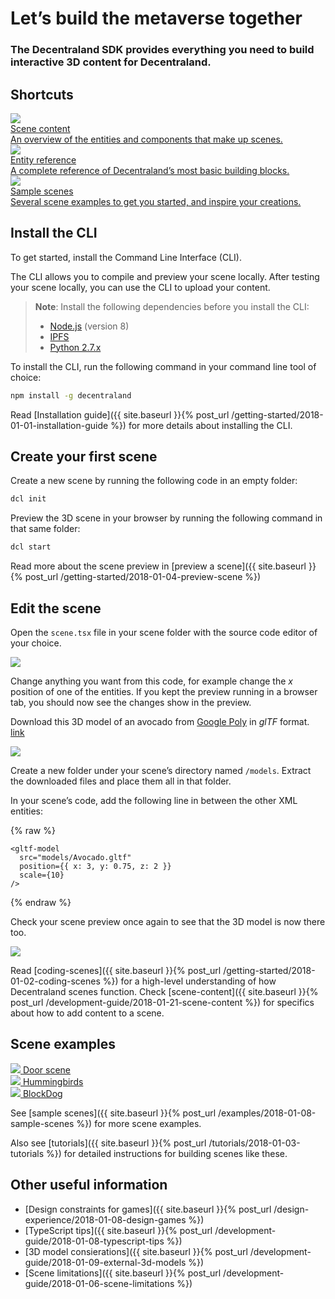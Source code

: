 # Let’s build the metaverse together

### The Decentraland SDK provides everything you need to build interactive 3D content for Decentraland.

## Shortcuts

<div class="shortcuts">
  <a href="{{ site.baseurl }}{% post_url /development-guide/2018-01-21-scene-content %}">
    <div>
      <div class="image"><img src="/images/home/1.png"/></div>
      <div class="title">Scene content</div>
      <div class="description">An overview of the entities and components that make up scenes.</div>
    </div>
  </a>
  <a href="{{ site.baseurl }}{% post_url /development-guide/2018-06-21-entity-interfaces %}">
    <div>
      <div class="image"><img src="/images/home/2.png"/></div>
      <div class="title">Entity reference</div>
      <div class="description">A complete reference of Decentraland’s most basic building blocks.</div>
    </div>
  </a>
  <a href="{{ site.baseurl }}{% post_url /examples/2018-01-08-sample-scenes %}">
    <div>
      <div class="image"><img src="/images/home/3.png"/></div>
      <div class="title">Sample scenes</div>
      <div class="description">Several scene examples to get you started, and inspire your creations.</div>
    </div>
  </a>
</div>

## Install the CLI

To get started, install the Command Line Interface (CLI).

The CLI allows you to compile and preview your scene locally. After testing your scene locally, you can use the CLI to upload your content.

> **Note**: Install the following dependencies before you install the CLI:
>
> - [Node.js](https://github.com/decentraland/cli#nodejs-installation) (version 8)
> - [IPFS](https://dist.ipfs.io/#go-ipfs)
> - [Python 2.7.x](https://www.python.org/downloads/)

To install the CLI, run the following command in your command line tool of choice:

```bash
npm install -g decentraland
```

Read [Installation guide]({{ site.baseurl }}{% post_url /getting-started/2018-01-01-installation-guide %}) for more details about installing the CLI.

## Create your first scene

Create a new scene by running the following code in an empty folder:

```bash
dcl init
```

Preview the 3D scene in your browser by running the following command in that same folder:

```bash
dcl start
```

Read more about the scene preview in [preview a scene]({{ site.baseurl }}{% post_url /getting-started/2018-01-04-preview-scene %})

## Edit the scene

Open the `scene.tsx` file in your scene folder with the source code editor of your choice.

![](/images/media/landing_sample_code.png)

Change anything you want from this code, for example change the _x_ position of one of the entities. If you kept the preview running in a browser tab, you should now see the changes show in the preview.

Download this 3D model of an avocado from [Google Poly](https://poly.google.com) in _glTF_ format. [link](https://poly.google.com/view/cgLBGFfm5FU)

![](/images/media/landing_avocado_gltf.png)

Create a new folder under your scene’s directory named `/models`. Extract the downloaded files and place them all in that folder.

In your scene’s code, add the following line in between the other XML entities:

{% raw %}

```tsx
<gltf-model
  src="models/Avocado.gltf"
  position={{ x: 3, y: 0.75, z: 2 }}
  scale={10}
/>
```

{% endraw %}

Check your scene preview once again to see that the 3D model is now there too.

![](/images/media/landing_avocado_in_scene.png)

Read [coding-scenes]({{ site.baseurl }}{% post_url /getting-started/2018-01-02-coding-scenes %}) for a high-level understanding of how Decentraland scenes function. Check [scene-content]({{ site.baseurl }}{% post_url /development-guide/2018-01-21-scene-content %}) for specifics about how to add content to a scene.

## Scene examples

<div class="examples">
  <a href="https://github.com/decentraland/sample-scene-script">
    <div>
      <img src="/images/home/door.png"/>
      <span>Door scene</span>
    </div>
  </a>
  <a href="https://github.com/decentraland/sample-scene-array-of-entities">
    <div>
      <img src="/images/home/hummingbirds.png"/>
      <span>Hummingbirds</span>
    </div>
  </a>
  <a href="https://github.com/decentraland/sample-scene-Block-Dog">
    <div>
      <img src="/images/home/blockdog.png"/>
      <span>BlockDog</span>
    </div>
  </a>
</div>

See [sample scenes]({{ site.baseurl }}{% post_url /examples/2018-01-08-sample-scenes %}) for more scene examples.

Also see [tutorials]({{ site.baseurl }}{% post_url /tutorials/2018-01-03-tutorials %}) for detailed instructions for building scenes like these.

## Other useful information

- [Design constraints for games]({{ site.baseurl }}{% post_url /design-experience/2018-01-08-design-games %})
- [TypeScript tips]({{ site.baseurl }}{% post_url /development-guide/2018-01-08-typescript-tips %})
- [3D model consierations]({{ site.baseurl }}{% post_url /development-guide/2018-01-09-external-3d-models %})
- [Scene limitations]({{ site.baseurl }}{% post_url /development-guide/2018-01-06-scene-limitations %})
